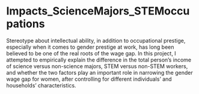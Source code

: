 # Impacts_ScienceMajors_STEMoccupations
Stereotype about intellectual ability, in addition to occupational prestige, especially when it comes to gender prestige at work, has long been believed to be one of the real roots of the wage gap. In this project, I attempted to empirically explain the difference in the total person’s income of science versus non-science majors, STEM versus non-STEM workers, and whether the two factors play an important role in narrowing the gender wage gap for women, after controlling for different individuals’ and households’ characteristics. 
